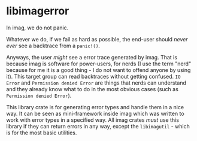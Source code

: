# libimagerror

In imag, we do not panic.

Whatever we do, if we fail as hard as possible, the end-user should _never ever_
see a backtrace from a `panic!()`.

Anyways, the user _might_ see a error trace generated by imag.
That is because imag is software for power-users, for nerds (I use the term
"nerd" because for me it is a good thing - I do not want to offend anyone by
using it).
This target group can read backtraces without getting confused. `IO Error` and
`Permission denied Error` are things that nerds can understand and they already
know what to do in the most obvious cases (such as `Permission denied Error`).

This library crate is for generating error types and handle them in a nice way.
It can be seen as mini-framework inside imag which was written to work with
error types in a specified way. All imag crates _must_ use this library if they
can return errors in any way, except the `libimagutil` - which is for the most
basic utilities.

